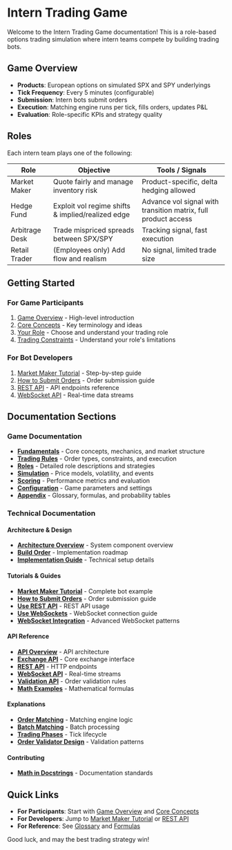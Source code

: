 # Intern Trading Game

Welcome to the Intern Trading Game documentation! This is a role-based options trading simulation where intern teams compete by building trading bots.

## Game Overview

- **Products**: European options on simulated SPX and SPY underlyings
- **Tick Frequency**: Every 5 minutes (configurable)
- **Submission**: Intern bots submit orders
- **Execution**: Matching engine runs per tick, fills orders, updates P&L
- **Evaluation**: Role-specific KPIs and strategy quality

## Roles

Each intern team plays one of the following:

| Role           | Objective                                         | Tools / Signals                                                |
| -------------- | ------------------------------------------------- | -------------------------------------------------------------- |
| Market Maker   | Quote fairly and manage inventory risk            | Product-specific, delta hedging allowed                        |
| Hedge Fund     | Exploit vol regime shifts & implied/realized edge | Advance vol signal with transition matrix, full product access |
| Arbitrage Desk | Trade mispriced spreads between SPX/SPY           | Tracking signal, fast execution                                |
| Retail Trader  | (Employees only) Add flow and realism             | No signal, limited trade size                                  |

## Getting Started

### For Game Participants

1. [Game Overview](game/overview.md) - High-level introduction
2. [Core Concepts](game/fundamentals/core-concepts.md) - Key terminology and ideas
3. [Your Role](game/roles/overview.md) - Choose and understand your trading role
4. [Trading Constraints](game/trading/constraints.md) - Understand your role's limitations

### For Bot Developers

1. [Market Maker Tutorial](technical/tutorials/market-maker-tutorial.md) - Step-by-step guide
2. [How to Submit Orders](technical/how-to/how-to-submit-orders.md) - Order submission guide
3. [REST API](technical/reference/rest-api.md) - API endpoints reference
4. [WebSocket API](technical/reference/websocket-api.md) - Real-time data streams

## Documentation Sections

### Game Documentation

- **[Fundamentals](game/fundamentals/core-concepts.md)** - Core concepts, mechanics, and market structure
- **[Trading Rules](game/trading/order-types.md)** - Order types, constraints, and execution
- **[Roles](game/roles/overview.md)** - Detailed role descriptions and strategies
- **[Simulation](game/simulation/price-generation.md)** - Price models, volatility, and events
- **[Scoring](game/scoring/overview.md)** - Performance metrics and evaluation
- **[Configuration](game/configuration/game-parameters.md)** - Game parameters and settings
- **[Appendix](game/appendix/glossary.md)** - Glossary, formulas, and probability tables

### Technical Documentation

#### Architecture & Design

- **[Architecture Overview](technical/architecture.md)** - System component overview
- **[Build Order](technical/build-order.md)** - Implementation roadmap
- **[Implementation Guide](technical/implementation-guide.md)** - Technical setup details

#### Tutorials & Guides

- **[Market Maker Tutorial](technical/tutorials/market-maker-tutorial.md)** - Complete bot example
- **[How to Submit Orders](technical/how-to/how-to-submit-orders.md)** - Order submission guide
- **[Use REST API](technical/how-to/use-rest-api.md)** - REST API usage
- **[Use WebSockets](technical/how-to/use-websockets.md)** - WebSocket connection guide
- **[WebSocket Integration](technical/how-to/websocket-integration.md)** - Advanced WebSocket patterns

#### API Reference

- **[API Overview](technical/reference/api-overview.md)** - API architecture
- **[Exchange API](technical/reference/exchange-api.md)** - Core exchange interface
- **[REST API](technical/reference/rest-api.md)** - HTTP endpoints
- **[WebSocket API](technical/reference/websocket-api.md)** - Real-time streams
- **[Validation API](technical/reference/validation-api.md)** - Order validation rules
- **[Math Examples](technical/reference/math-examples.md)** - Mathematical formulas

#### Explanations

- **[Order Matching](technical/explanation/order-matching.md)** - Matching engine logic
- **[Batch Matching](technical/explanation/batch-matching.md)** - Batch processing
- **[Trading Phases](technical/explanation/trading-phases.md)** - Tick lifecycle
- **[Order Validator Design](technical/explanation/order-validator-design.md)** - Validation patterns

#### Contributing

- **[Math in Docstrings](technical/contributing/docstring-math-guide.md)** - Documentation standards

## Quick Links

- **For Participants**: Start with [Game Overview](game/overview.md) and [Core Concepts](game/fundamentals/core-concepts.md)
- **For Developers**: Jump to [Market Maker Tutorial](technical/tutorials/market-maker-tutorial.md) or [REST API](technical/reference/rest-api.md)
- **For Reference**: See [Glossary](game/appendix/glossary.md) and [Formulas](game/appendix/formulas.md)

Good luck, and may the best trading strategy win!
